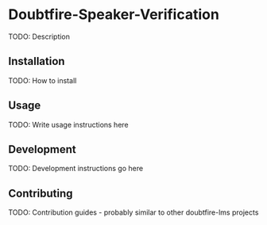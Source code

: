# Doubtfire-Speaker-Verification

TODO: Description

## Installation

TODO: How to install

## Usage

TODO: Write usage instructions here

## Development

TODO: Development instructions go here

## Contributing

TODO: Contribution guides - probably similar to other doubtfire-lms projects
